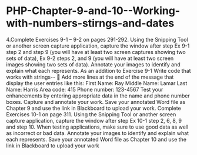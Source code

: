 # PHP-Chapter-9-and-10--Working-with-numbers-stirngs-and-dates
4.Complete Exercises 9-1 – 9-2 on pages 291-292. Using the Snipping Tool or another screen capture
application, capture the window after step Ex 9-1 step 2 and step 9 (you will have at least two screen
captures showing two sets of data), Ex 9-2 steps 2, and 9 (you will have at least two screen images showing
two sets of data). Annotate your images to identify and explain what each represents.
As an addition to Exercise 9-1 Write code that works with strings--
 Add more lines at the end of the message that display the user entries like this:
First Name: Ray
Middle Name: Lamar
Last Name: Harris
Area code: 415
Phone number: 123-4567
Test your enhancements by entering appropriate data in the name and phone number boxes. Capture and
annotate your work.
Save your annotated Word file as Chapter 9 and use the link in Blackboard to upload your work.
Complete Exercises 10-1 on page 311. Using the Snipping Tool or another screen capture application,
capture the window after step Ex 10-1 step 2, 6, 8, 9 and step 10. When testing applications, make sure to
use good data as well as incorrect or bad data. Annotate your images to identify and explain what each
represents.
Save your annotated Word file as Chapter 10 and use the link in Blackboard to upload your work
